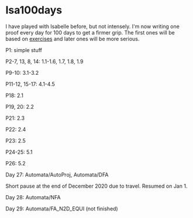# Isa100days

I have played with Isabelle before, but not intensely.
I'm now writing one proof every day for 100 days to get a firmer grip.
The first ones will be based on [exercises](https://isabelle.in.tum.de/exercises/) and later ones will be more serious.

P1: simple stuff

P2-7, 13, 8, 14: 1.1-1.6, 1.7, 1.8, 1.9

P9-10: 3.1-3.2

P11-12, 15-17: 4.1-4.5

P18: 2.1

P19, 20: 2.2

P21: 2.3

P22: 2.4

P23: 2.5

P24-25: 5.1

P26: 5.2

Day 27: Automata/AutoProj, Automata/DFA

Short pause at the end of December 2020 due to travel. Resumed on Jan 1.

Day 28: Automata/NFA

Day 29: Automata/FA_N2D_EQUI (not finished)